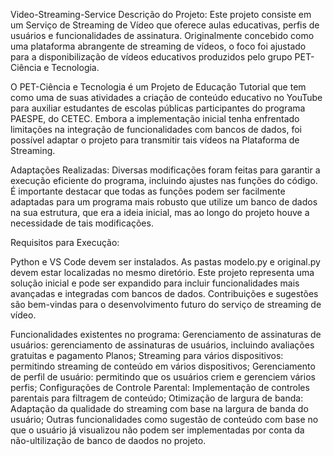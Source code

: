 Video-Streaming-Service
Descrição do Projeto:
Este projeto consiste em um Serviço de Streaming de Vídeo que oferece aulas educativas, perfis de usuários e funcionalidades de assinatura. Originalmente concebido como uma plataforma abrangente de streaming de vídeos, o foco foi ajustado para a disponibilização de vídeos educativos produzidos pelo grupo PET-Ciência e Tecnologia.

O PET-Ciência e Tecnologia é um Projeto de Educação Tutorial que tem como uma de suas atividades a criação de conteúdo educativo no YouTube para auxiliar estudantes de escolas públicas participantes do programa PAESPE, do CETEC. Embora a implementação inicial tenha enfrentado limitações na integração de funcionalidades com bancos de dados, foi possível adaptar o projeto para transmitir tais vídeos na Plataforma de Streaming.

Adaptações Realizadas:
Diversas modificações foram feitas para garantir a execução eficiente do programa, incluindo ajustes nas funções do código. É importante destacar que todas as funções podem ser facilmente adaptadas para um programa mais robusto que utilize um banco de dados na sua estrutura, que era a ideia inicial, mas ao longo do projeto houve a necessidade de tais modificações.

Requisitos para Execução:

Python e VS Code devem ser instalados.
As pastas modelo.py e original.py devem estar localizadas no mesmo diretório.
Este projeto representa uma solução inicial e pode ser expandido para incluir funcionalidades mais avançadas e integradas com bancos de dados. Contribuições e sugestões são bem-vindas para o desenvolvimento futuro do serviço de streaming de vídeo.


Funcionalidades existentes no programa:
Gerenciamento de assinaturas de usuários: gerenciamento de assinaturas de usuários, incluindo avaliações gratuitas e pagamento
Planos;
Streaming para vários dispositivos: permitindo streaming de conteúdo em vários dispositivos; Gerenciamento de perfil de usuário: permitindo que os usuários criem e gerenciem vários perfis;
Configurações de Controle Parental: Implementação de controles parentais para filtragem de conteúdo; Otimização de largura de banda: Adaptação da qualidade do streaming com base na largura de banda do usuário;
Outras funcionalidades como sugestão de conteúdo com base no que o usuário já visualizou não podem ser implementadas por conta da não-ultilização de banco de daodos no projeto.
